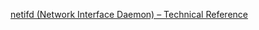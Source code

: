[netifd (Network Interface Daemon) – Technical Reference](/docs/techref/netifd "docs:techref:netifd")
